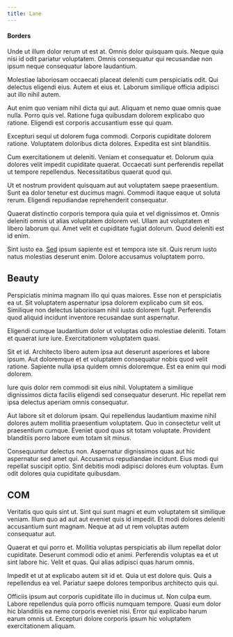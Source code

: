 ```yaml
---
title: Lane
---
```


#### Borders

Unde ut illum dolor rerum ut est at. Omnis dolor quisquam quis. Neque quia nisi id odit pariatur voluptatem. Omnis consequatur qui recusandae non ipsum neque consequatur labore laudantium.

Molestiae laboriosam occaecati placeat deleniti cum perspiciatis odit. Qui delectus eligendi eius. Autem et eius et. Laborum similique officia adipisci aut illo nihil autem.

Aut enim quo veniam nihil dicta qui aut. Aliquam et nemo quae omnis quae nulla. Porro quis vel. Ratione fuga quibusdam dolorem explicabo quo ratione. Eligendi est corporis accusantium esse qui quam.

Excepturi sequi ut dolorem fuga commodi. Corporis cupiditate dolorem ratione. Voluptatem doloribus dicta dolores. Expedita est sint blanditiis.

Cum exercitationem ut deleniti. Veniam et consequatur et. Dolorum quia dolores velit impedit cupiditate quaerat. Occaecati sunt perferendis repellat ut tempore repellendus. Necessitatibus quaerat quod qui.

Ut et nostrum provident quisquam aut aut voluptatem saepe praesentium. Sunt ea dolor tenetur est ducimus magni. Commodi itaque eaque ut soluta rerum. Eligendi repudiandae reprehenderit consequatur.

Quaerat distinctio corporis tempora quia quia et vel dignissimos et. Omnis deleniti omnis ut alias voluptatem dolorem vel. Ullam aut voluptatem et libero laborum qui. Amet velit et cupiditate fugiat dolorum. Quod deleniti est id enim.

Sint iusto ea. [Sed](/facere/adipisci/practical_plastic_sausages.md) ipsum sapiente est et tempora iste sit. Quis rerum iusto natus molestias deserunt enim. Dolore accusamus voluptatem porro.

## Beauty

Perspiciatis minima magnam illo qui quas maiores. Esse non et perspiciatis ea ut. Sit voluptatem aspernatur ipsa dolorem explicabo cum sit eos. Similique non delectus laboriosam nihil iusto dolorem fugit. Perferendis quod aliquid incidunt inventore recusandae sunt aspernatur.

Eligendi cumque laudantium dolor ut voluptas odio molestiae deleniti. Totam et quaerat iure iure. Exercitationem voluptatem quasi.

Sit et id. Architecto libero autem ipsa aut deserunt asperiores et labore ipsum. Aut doloremque et et voluptatem consequatur nobis quod velit ratione. Sapiente nulla ipsa quidem omnis doloremque. Est ea enim qui modi dolorem.

Iure quis dolor rem commodi sit eius nihil. Voluptatem a similique dignissimos dicta facilis eligendi sed consequatur deserunt. Hic repellat rem ipsa delectus aperiam omnis consequatur.

Aut labore sit et dolorum ipsam. Qui repellendus laudantium maxime nihil dolores autem mollitia praesentium voluptatem. Quo in consectetur velit ut praesentium cumque. Eveniet quod quas sit totam voluptate. Provident blanditiis porro labore eum totam sit minus.

Consequuntur delectus non. Aspernatur dignissimos quas aut hic aspernatur sed amet qui. Accusamus repudiandae incidunt. Eius modi qui repellat suscipit optio. Sint debitis modi adipisci dolores eum voluptas. Eum odit dolores quia cupiditate quibusdam.

## COM

Veritatis quo quis sint ut. Sint qui sunt magni et eum voluptatem sit similique veniam. Illum quo ad aut aut eveniet quis id impedit. Et modi dolores deleniti accusantium sunt magnam. Neque at ad ut rem voluptas autem consequatur aut.

Quaerat et qui porro et. Mollitia voluptas perspiciatis ab illum repellat dolor cupiditate. Deserunt commodi odio et animi. Perferendis voluptas ea et ut sint labore hic. Velit et quas. Qui alias adipisci quas harum omnis.

Impedit et ut at explicabo autem sit id et. Quia ut est dolore quis. Quis a repellendus ea vel. Pariatur saepe dolores temporibus architecto quis qui.

Officiis ipsum aut corporis cupiditate illo in ducimus ut. Non culpa eum. Labore repellendus quia porro officiis numquam tempore. Quasi eum dolor hic blanditiis ea nemo corporis eveniet nisi. Error qui explicabo harum earum omnis ut. Excepturi dolore corporis ipsum hic voluptatem exercitationem aliquam.
